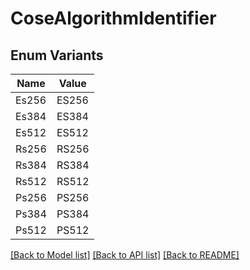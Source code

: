 # CoseAlgorithmIdentifier

## Enum Variants

| Name | Value |
|---- | -----|
| Es256 | ES256 |
| Es384 | ES384 |
| Es512 | ES512 |
| Rs256 | RS256 |
| Rs384 | RS384 |
| Rs512 | RS512 |
| Ps256 | PS256 |
| Ps384 | PS384 |
| Ps512 | PS512 |


[[Back to Model list]](../README.md#documentation-for-models) [[Back to API list]](../README.md#documentation-for-api-endpoints) [[Back to README]](../README.md)


